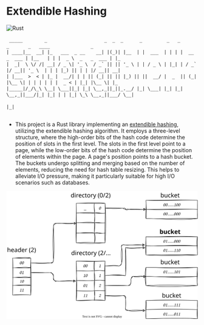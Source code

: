# Extendible Hashing

![Rust](https://img.shields.io/badge/Extendible_Hashing-Rust-informational?style=flat-square&logo=rust&logoColor=white&color=2bbc8a)

```shell
 _____        _                     _  _  _      _         _   _              _       _   ____               _   
| ____|__  __| |_   ___  _ __    __| |(_)| |__  | |  ___  | | | |  __ _  ___ | |__   | | |  _ \  _   _  ___ | |_ 
|  _|  \ \/ /| __| / _ \| '_ \  / _` || || '_ \ | | / _ \ | |_| | / _` |/ __|| '_ \  | | | |_) || | | |/ __|| __|
| |___  >  < | |_ |  __/| | | || (_| || || |_) || ||  __/ |  _  || (_| |\__ \| | | | | | |  _ < | |_| |\__ \| |_ 
|_____|/_/\_\ \__| \___||_| |_| \__,_||_||_.__/ |_| \___| |_| |_| \__,_||___/|_| |_| | | |_| \_\ \__,_||___/ \__|
                                                                                     |_|                         


```

- This project is a Rust library implementing an [extendible hashing](https://en.wikipedia.org/wiki/Extendible_hashing), utilizing the extendible hashing algorithm. It employs a three-level structure, where the high-order bits of the hash code determine the position of slots in the first level. The slots in the first level point to a page, while the low-order bits of the hash code determine the position of elements within the page. A page's position points to a hash bucket. The buckets undergo splitting and merging based on the number of elements, reducing the need for hash table resizing. This helps to alleviate I/O pressure, making it particularly suitable for high I/O scenarios such as databases.

![Extendible Hashing](/static/extendible-htable-structure.svg)

